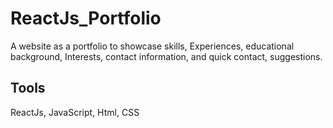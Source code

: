 # ReactJs_Portfolio
A website as a portfolio to showcase skills, Experiences, educational background, Interests, contact information, and quick contact, suggestions.
## Tools
ReactJs, JavaScript, Html, CSS
